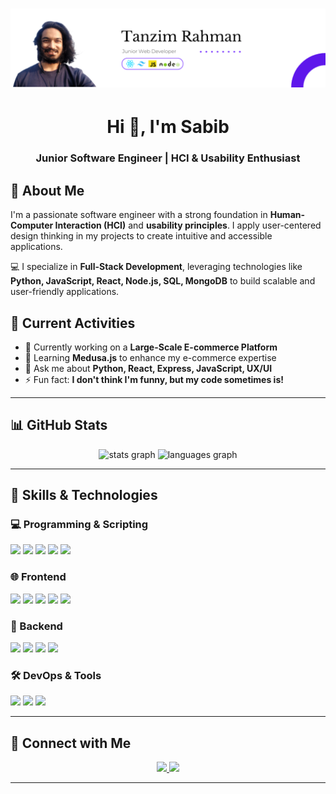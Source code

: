# ![Banner](https://github.com/iamSabib/iamSabib/blob/main/banner.png)

<h1 align="center">Hi 👋, I'm Sabib</h1>
<h3 align="center">Junior Software Engineer | HCI & Usability Enthusiast</h3>

## 🧐 About Me  
I'm a passionate software engineer with a strong foundation in **Human-Computer Interaction (HCI)** and **usability principles**. I apply user-centered design thinking in my projects to create intuitive and accessible applications.  

💻 I specialize in **Full-Stack Development**, leveraging technologies like **Python, JavaScript, React, Node.js, SQL, MongoDB** to build scalable and user-friendly applications.  


## 🚀 Current Activities  
- 🔭 Currently working on a **Large-Scale E-commerce Platform**  
- 🌱 Learning **Medusa.js** to enhance my e-commerce expertise  
- 💬 Ask me about **Python, React, Express, JavaScript, UX/UI**  
- ⚡ Fun fact: **I don't think I'm funny, but my code sometimes is!**  

---

## 📊 GitHub Stats  
<div align="center">
  <img src="https://github-readme-stats.vercel.app/api?username=iamSabib&hide_title=false&hide_rank=false&show_icons=true&include_all_commits=true&count_private=true&disable_animations=false&theme=dracula&locale=en&hide_border=false&order=1" height="150" alt="stats graph" />
  <img src="https://github-readme-stats.vercel.app/api/top-langs?username=iamSabib&locale=en&hide_title=false&layout=compact&card_width=320&langs_count=5&theme=dracula&hide_border=false&order=2" height="150" alt="languages graph" />
</div>

---

## 🔧 Skills & Technologies  

### 💻 Programming & Scripting  
<div>
      <img src="https://img.shields.io/badge/Python-3776AB?style=for-the-badge&logo=python&logoColor=white" height="30" />
      <img src="https://img.shields.io/badge/JavaScript-F7DF1E?style=for-the-badge&logo=javascript&logoColor=black" height="30" />
      <img src="https://img.shields.io/badge/TypeScript-3178C6?style=for-the-badge&logo=typescript&logoColor=white" height="30" />
      <img src="https://img.shields.io/badge/C-00599C?style=for-the-badge&logo=c&logoColor=white" height="30" />
      <img src="https://img.shields.io/badge/Java-ED8B00?style=for-the-badge&logo=java&logoColor=white" height="30" />
    </div>

### 🌐 Frontend  
<div>
      <img src="https://img.shields.io/badge/React-61DAFB?style=for-the-badge&logo=react&logoColor=black" height="30" />
      <img src="https://img.shields.io/badge/TailwindCSS-06B6D4?style=for-the-badge&logo=tailwindcss&logoColor=white" height="30" />
      <img src="https://img.shields.io/badge/HTML5-E34F26?style=for-the-badge&logo=html5&logoColor=white" height="30" />
      <img src="https://img.shields.io/badge/CSS3-1572B6?style=for-the-badge&logo=css3&logoColor=white" height="30" />
      <img src="https://img.shields.io/badge/Figma-F24E1E?style=for-the-badge&logo=figma&logoColor=white" height="30" />
    </div>

### 🔧 Backend  
<div>
      <img src="https://img.shields.io/badge/Node.js-339933?style=for-the-badge&logo=nodedotjs&logoColor=white" height="30" />
      <img src="https://img.shields.io/badge/Express.js-000000?style=for-the-badge&logo=express&logoColor=white" height="30" />
      <img src="https://img.shields.io/badge/MongoDB-47A248?style=for-the-badge&logo=mongodb&logoColor=white" height="30" />
      <img src="https://img.shields.io/badge/MySQL-4479A1?style=for-the-badge&logo=mysql&logoColor=white" height="30" />
    </div>

### 🛠 DevOps & Tools  
<div>
      <img src="https://img.shields.io/badge/Docker-2496ED?style=for-the-badge&logo=docker&logoColor=white" height="30" />
      <img src="https://img.shields.io/badge/Git-F05032?style=for-the-badge&logo=git&logoColor=white" height="30" />
      <img src="https://img.shields.io/badge/Linux-FCC624?style=for-the-badge&logo=linux&logoColor=black" height="30" />
    </div>

---

## 📱 Connect with Me  
<div align="center">
  <a href="https://www.facebook.com/tanzim.rahman.545/" target="_blank">
    <img src="https://img.shields.io/badge/Facebook-1877F2?style=for-the-badge&logo=facebook&logoColor=white" height="30" />
  </a>
  <a href="https://x.com/RahmanTanz40859" target="_blank">
    <img src="https://img.shields.io/badge/Twitter-1DA1F2?style=for-the-badge&logo=twitter&logoColor=white" height="30" />
  </a>
</div>

---

